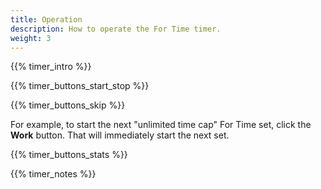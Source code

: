 ```yaml
---
title: Operation
description: How to operate the For Time timer.
weight: 3
---
```


{{% timer_intro %}}

{{% timer_buttons_start_stop %}}

{{% timer_buttons_skip %}}

For example, to start the next "unlimited time cap" For Time set, 
click the **Work** button. That will immediately start the next set.

{{% timer_buttons_stats %}}

{{% timer_notes %}}